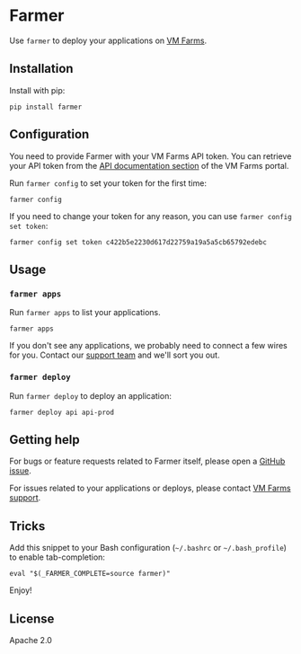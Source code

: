 # Farmer

Use `farmer` to deploy your applications on [VM Farms](https://vmfarms.com/).

## Installation

Install with pip:

```
pip install farmer
```

## Configuration

You need to provide Farmer with your VM Farms API token. You can retrieve your API token from the [API documentation section](https://my.vmfarms.com/api/) of the VM Farms portal.

Run `farmer config` to set your token for the first time:

```
farmer config
```

If you need to change your token for any reason, you can use `farmer config set token`:

```
farmer config set token c422b5e2230d617d22759a19a5a5cb65792edebc
```

## Usage

### `farmer apps`

Run `farmer apps` to list your  applications.

```
farmer apps
```

If you don't see any applications, we probably need to connect a few wires for you. Contact our [support team](mailto:support@vmfarms.com) and we'll sort you out.

### `farmer deploy`

Run `farmer deploy` to deploy an application:

```
farmer deploy api api-prod
```

## Getting help

For bugs or feature requests related to Farmer itself, please open a [GitHub issue](https://github.com/vmfarms/farmer/issues/new).

For issues related to your applications or deploys, please contact [VM Farms support](mailto:support@vmfarms.com).

## Tricks

Add this snippet to your Bash configuration (`~/.bashrc` or `~/.bash_profile`) to enable tab-completion:

```shell
eval "$(_FARMER_COMPLETE=source farmer)"
```

Enjoy!

## License

Apache 2.0
